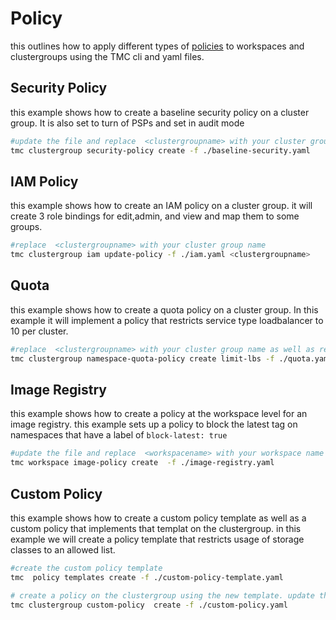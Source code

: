 # Policy

this outlines how to apply different types of [policies](https://docs.vmware.com/en/VMware-Tanzu-Mission-Control/services/tanzumc-concepts/GUID-847414C9-EF54-44E5-BA62-C4895160CE1D.html) to workspaces and clustergroups using the TMC cli and yaml files.


## Security Policy

this example shows how to create a baseline security policy on a cluster group. It is also set to turn of PSPs and set in audit mode


```bash
#update the file and replace  <clustergroupname> with your cluster group name
tmc clustergroup security-policy create -f ./baseline-security.yaml
```

## IAM Policy

this example shows how to create an IAM policy on a cluster group. it will create 3 role bindings for edit,admin, and view and map them to some groups. 


```bash
#replace  <clustergroupname> with your cluster group name
tmc clustergroup iam update-policy -f ./iam.yaml <clustergroupname>
```

## Quota

this example shows how to create a quota policy on a cluster group. In this example it will implement a policy that restricts service type loadbalancer to 10 per cluster.

```bash
#replace  <clustergroupname> with your cluster group name as well as replace it in the file, this is a duplicate use of clustername and name and a bug has been filed 
tmc clustergroup namespace-quota-policy create limit-lbs -f ./quota.yaml --cluster-group-name <clustergroupname>
```

## Image Registry
this example shows how to create a policy at the workspace level for an image registry. this example sets up a policy to block the latest tag on namespaces that have a label of `block-latest: true`

```bash
#update the file and replace  <workspacename> with your workspace name
tmc workspace image-policy create  -f ./image-registry.yaml
```

## Custom Policy
this example shows how to create a custom policy template as well as a custom policy that implements that templat on the clustergroup. in this example we will create a policy template that restricts usage of storage classes to an allowed list.

```bash
#create the custom policy template
tmc  policy templates create -f ./custom-policy-template.yaml

# create a policy on the clustergroup using the new template. update the file and replace  <clustergroupname> with your cluster group name
tmc clustergroup custom-policy  create -f ./custom-policy.yaml

```